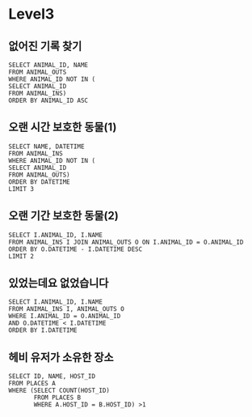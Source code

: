 # Level3

## 없어진 기록 찾기

```
SELECT ANIMAL_ID, NAME
FROM ANIMAL_OUTS
WHERE ANIMAL_ID NOT IN (
SELECT ANIMAL_ID
FROM ANIMAL_INS)
ORDER BY ANIMAL_ID ASC
```



## 오랜 시간 보호한 동물(1)

```
SELECT NAME, DATETIME
FROM ANIMAL_INS
WHERE ANIMAL_ID NOT IN (
SELECT ANIMAL_ID
FROM ANIMAL_OUTS)
ORDER BY DATETIME
LIMIT 3
```



## 오랜 기간 보호한 동물(2)

```
SELECT I.ANIMAL_ID, I.NAME
FROM ANIMAL_INS I JOIN ANIMAL_OUTS O ON I.ANIMAL_ID = O.ANIMAL_ID
ORDER BY O.DATETIME - I.DATETIME DESC 
LIMIT 2
```



## 있었는데요 없었습니다

```
SELECT I.ANIMAL_ID, I.NAME
FROM ANIMAL_INS I, ANIMAL_OUTS O 
WHERE I.ANIMAL_ID = O.ANIMAL_ID
AND O.DATETIME < I.DATETIME
ORDER BY I.DATETIME
```



## 헤비 유저가 소유한 장소

```
SELECT ID, NAME, HOST_ID
FROM PLACES A
WHERE (SELECT COUNT(HOST_ID)
       FROM PLACES B
       WHERE A.HOST_ID = B.HOST_ID) >1
```

